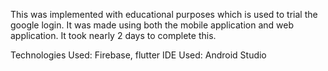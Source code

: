 This was implemented with educational purposes which is used to trial the google login. It was made using both the mobile application and web application. It took nearly 2 days to complete this.

Technologies Used: Firebase, flutter
IDE Used: Android Studio
